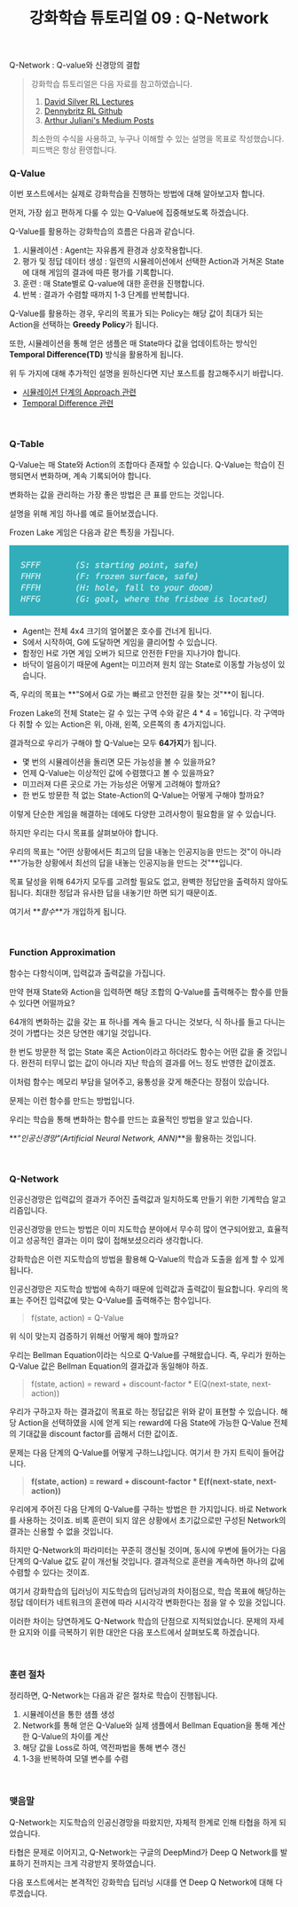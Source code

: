 ﻿---
layout: post
title: "강화학습 튜토리얼 09 : Q-Network"
categories: rl
--- 
Q-Network : Q-value와 신경망의 결합

> 강화학습 튜토리얼은 다음 자료를 참고하였습니다.
> 1. [David Silver RL Lectures](https://www.davidsilver.uk/teaching/)
> 2. [Dennybritz RL Github](https://github.com/dennybritz/reinforcement-learning)
>3. [Arthur Juliani's Medium Posts](https://medium.com/emergent-future/simple-reinforcement-learning-with-tensorflow-part-0-q-learning-with-tables-and-neural-networks-d195264329d0)
>
> 최소한의 수식을 사용하고, 누구나 이해할 수 있는 설명을 목표로 작성했습니다.
> 피드백은 항상 환영합니다.

### Q-Value

이번 포스트에서는 실제로 강화학습을 진행하는 방법에 대해 알아보고자 합니다.

먼저, 가장 쉽고 편하게 다룰 수 있는 Q-Value에 집중해보도록 하겠습니다.

Q-Value를 활용하는 강화학습의 흐름은 다음과 같습니다.

1. 시뮬레이션 : Agent는 자유롭게 환경과 상호작용합니다. 
2. 평가 및 정답 데이터 생성 : 일련의 시뮬레이션에서 선택한 Action과 거쳐온 State에 대해 게임의 결과에 따른 평가를 기록합니다.
3. 훈련 : 매 State별로 Q-value에 대한 훈련을 진행합니다.
4. 반복 : 결과가 수렴할 때까지 1-3 단계를 반복합니다.

Q-Value를 활용하는 경우, 우리의 목표가 되는 Policy는 해당 값이 최대가 되는 Action을 선택하는 **Greedy Policy**가 됩니다.

또한, 시뮬레이션을 통해 얻은 샘플은 매 State마다 값을 업데이트하는 방식인 **Temporal Difference(TD)** 방식을 활용하게 됩니다.

위 두 가지에 대해 추가적인 설명을 원하신다면 지난 포스트를 참고해주시기 바랍니다.

- [시뮬레이션 단계의 Approach 관련](/rl/2020/06/09/approach.html)
- [Temporal Difference 관련](/rl/2020/06/23/mc_vs_td.html)

<br>

### Q-Table

Q-Value는 매 State와 Action의 조합마다 존재할 수 있습니다. Q-Value는 학습이 진행되면서 변화하며, 계속 기록되어야 합니다.

변화하는 값을 관리하는 가장 좋은 방법은 큰 표를 만드는 것입니다.

설명을 위해 게임 하나를 예로 들어보겠습니다.

Frozen Lake 게임은 다음과 같은 특징을 가집니다.

![frozen_lake](/assets/09_qnet/frozen_lake.png)

- Agent는 전체 4x4 크기의 얼어붙은 호수를 건너게 됩니다. 
- S에서 시작하여, G에 도달하면 게임을 클리어할 수 있습니다.
- 함정인 H로 가면 게임 오버가 되므로 안전한 F만을 지나가야 합니다. 
- 바닥이 얼음이기 때문에 Agent는 미끄러져 원치 않는 State로 이동할 가능성이 있습니다.

즉, 우리의 목표는 **"S에서 G로 가는 빠르고 안전한 길을 찾는 것"**이 됩니다.

Frozen Lake의 전체 State는 갈 수 있는 구역 수와 같은 4 * 4 = 16입니다. 각 구역마다 취할 수 있는 Action은 위, 아래, 왼쪽, 오른쪽의 총 4가지입니다.

결과적으로 우리가 구해야 할 Q-Value는 모두 **64가지**가 됩니다.

- 몇 번의 시뮬레이션을 돌리면 모든 가능성을 볼 수 있을까요?
- 언제 Q-Value는 이상적인 값에 수렴했다고 볼 수 있을까요?
- 미끄러져 다른 곳으로 가는 가능성은 어떻게 고려해야 할까요?
- 한 번도 방문한 적 없는 State-Action의 Q-Value는 어떻게 구해야 할까요?

이렇게 단순한 게임을 해결하는 데에도 다양한 고려사항이 필요함을 알 수 있습니다.

하지만 우리는 다시 목표를 살펴보아야 합니다.

우리의 목표는 "어떤 상황에서든 최고의 답을 내놓는 인공지능을 만드는 것"이 아니라 **"가능한 상황에서 최선의 답을 내놓는 인공지능을 만드는 것"**입니다.

목표 달성을 위해 64가지 모두를 고려할 필요도 없고, 완벽한 정답만을 출력하지 않아도 됩니다. 최대한 정답과 유사한 답을 내놓기만 하면 되기 때문이죠.

여기서 **_함수_**가 개입하게 됩니다.

<br>

### Function Approximation

함수는 다항식이며, 입력값과 출력값을 가집니다.

만약 현재 State와 Action을 입력하면 해당 조합의 Q-Value를 출력해주는 함수를 만들 수 있다면 어떨까요? 

64개의 변화하는 값을 갖는 표 하나를 계속 들고 다니는 것보다, 식 하나를 들고 다니는 것이 가볍다는 것은 당연한 얘기일 것입니다.

한 번도 방문한 적 없는 State 혹은 Action이라고 하더라도 함수는 어떤 값을 줄 것입니다. 완전히 터무니 없는 값이 아니라 지난 학습의 결과를 어느 정도 반영한 값이겠죠.

이처럼 함수는 메모리 부담을 덜어주고, 융통성을 갖게 해준다는 장점이 있습니다.

문제는 이런 함수를 만드는 방법입니다.

우리는 학습을 통해 변화하는 함수를 만드는 효율적인 방법을 알고 있습니다.

**_"인공신경망"(Artificial Neural Network, ANN)_**을 활용하는 것입니다.

<br>

### Q-Network

인공신경망은 입력값의 결과가 주어진 출력값과 일치하도록 만들기 위한 기계학습 알고리즘입니다.

인공신경망을 만드는 방법은 이미 지도학습 분야에서 무수히 많이 연구되어왔고, 효율적이고 성공적인 결과는 이미 많이 접해보셨으리라 생각합니다.

강화학습은 이런 지도학습의 방법을 활용해 Q-Value의 학습과 도출을 쉽게 할 수 있게 됩니다. 

인공신경망은 지도학습 방법에 속하기 때문에 입력값과 출력값이 필요합니다. 우리의 목표는 주어진 입력값에 맞는 Q-Value를 출력해주는 함수입니다.

> f(state, action) = Q-Value

위 식이 맞는지 검증하기 위해선 어떻게 해야 할까요?

우리는 Bellman Equation이라는 식으로 Q-Value를 구해왔습니다. 즉, 우리가 원하는 Q-Value 값은 Bellman Equation의 결과값과 동일해야 하죠.

> f(state, action) = reward + discount-factor * E(Q(next-state, next-action))

우리가 구하고자 하는 결과값이 목표로 하는 정답값은 위와 같이 표현할 수 있습니다. 해당 Action을 선택하였을 시에 얻게 되는 reward에 다음 State에 가능한 Q-Value 전체의 기대값을 discount factor를 곱해서 더한 값이죠.

문제는 다음 단계의 Q-Value를 어떻게 구하느냐입니다. 여기서 한 가지 트릭이 들어갑니다.

> **f(state, action) = reward + discount-factor * E(f(next-state, next-action))**

우리에게 주어진 다음 단계의 Q-Value를 구하는 방법은 한 가지입니다. 바로 Network를 사용하는 것이죠. 비록 훈련이 되지 않은 상황에서 초기값으로만 구성된 Network의 결과는 신용할 수 없을 것입니다.

하지만 Q-Network의 파라미터는 꾸준히 갱신될 것이며, 동시에 우변에 들어가는 다음 단계의 Q-Value 값도 같이 개선될 것입니다. 결과적으로 훈련을 계속하면 하나의 값에 수렴할 수 있다는 것이죠.

여기서 강화학습의 딥러닝이 지도학습의 딥러닝과의 차이점으로, 학습 목표에 해당하는 정답 데이터가 네트워크의 훈련에 따라 시시각각 변화한다는 점을 알 수 있을 것입니다.

이러한 차이는 당연하게도 Q-Network 학습의 단점으로 지적되었습니다. 문제의 자세한 요지와 이를 극복하기 위한 대안은 다음 포스트에서 살펴보도록 하겠습니다.

<br>

### 훈련 절차

정리하면, Q-Network는 다음과 같은 절차로 학습이 진행됩니다.

1. 시뮬레이션을 통한 샘플 생성
2. Network를 통해 얻은 Q-Value와 실제 샘플에서 Bellman Equation을 통해 계산한 Q-Value의 차이를 계산
3. 해당 값을 Loss로 하여, 역전파법을 통해 변수 갱신
4. 1-3을 반복하여 모델 변수를 수렴

<br>

### 맺음말

Q-Network는 지도학습의 인공신경망을 따왔지만, 자체적 한계로 인해 타협을 하게 되었습니다.

타협은 문제로 이어지고, Q-Network는 구글의 DeepMind가 Deep Q Network를 발표하기 전까지는 크게 각광받지 못하였습니다.

다음 포스트에서는 본격적인 강화학습 딥러닝 시대를 연 Deep Q Network에 대해 다루겠습니다.
